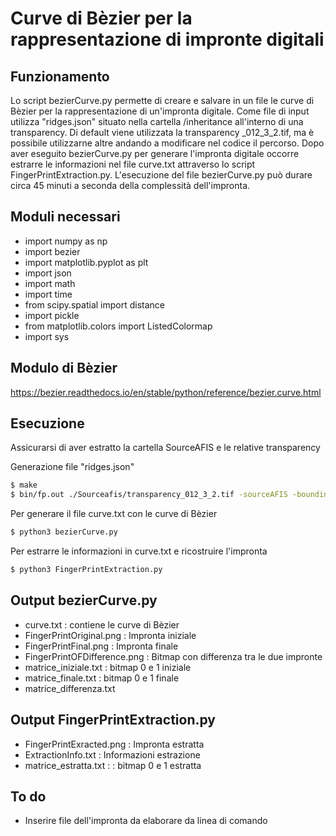 # Curve di Bèzier per la rappresentazione di impronte digitali
## Funzionamento
Lo script bezierCurve.py permette di creare e salvare in un file le curve di Bèzier per la rappresentazione di un'impronta digitale. Come file di input utilizza "ridges.json" situato nella cartella /inheritance all'interno di una transparency. Di default viene utilizzata la transparency _012_3_2.tif, ma è possibile utilizzarne altre andando a modificare nel codice il percorso. Dopo aver eseguito bezierCurve.py per generare l'impronta digitale occorre estrarre le informazioni nel file curve.txt attraverso lo script FingerPrintExtraction.py.
L'esecuzione del file bezierCurve.py può durare circa 45 minuti a seconda della complessità dell'impronta.
## Moduli necessari
- import numpy as np
- import bezier
- import matplotlib.pyplot as plt
- import json
- import math
- import time
- from scipy.spatial import distance
- import pickle
- from matplotlib.colors import ListedColormap
- import sys

## Modulo di Bèzier
https://bezier.readthedocs.io/en/stable/python/reference/bezier.curve.html
## Esecuzione
Assicurarsi di aver estratto la cartella SourceAFIS e le relative transparency

Generazione file "ridges.json"
```sh
$ make
$ bin/fp.out ./Sourceafis/transparency_012_3_2.tif -sourceAFIS -boundingBox
```
Per generare il file curve.txt con le curve di Bèzier
```sh
$ python3 bezierCurve.py
```
Per estrarre le informazioni in curve.txt e ricostruire l'impronta
```sh
$ python3 FingerPrintExtraction.py 
```
## Output bezierCurve.py
- curve.txt : contiene le curve di Bèzier
- FingerPrintOriginal.png : Impronta iniziale
- FingerPrintFinal.png : Impronta finale
- FingerPrintOFDifference.png : Bitmap con differenza tra le due impronte
- matrice_iniziale.txt : bitmap 0 e 1 iniziale
- matrice_finale.txt  : bitmap 0 e 1 finale
- matrice_differenza.txt

## Output FingerPrintExtraction.py 
- FingerPrintExracted.png : Impronta estratta
- ExtractionInfo.txt : Informazioni estrazione
- matrice_estratta.txt :  : bitmap 0 e 1 estratta

## To do
- Inserire file dell'impronta da elaborare da linea di comando